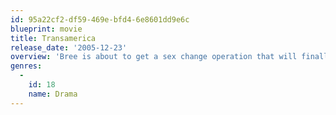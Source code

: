 ```yaml
---
id: 95a22cf2-df59-469e-bfd4-6e8601dd9e6c
blueprint: movie
title: Transamerica
release_date: '2005-12-23'
overview: 'Bree is about to get a sex change operation that will finally allow her to actually be what she’s already been in her mind for a long time: a transitioned woman. Yet before this happens she suddenly runs into her son who ends up coming for the trip across the United States.'
genres:
  -
    id: 18
    name: Drama
---
```

